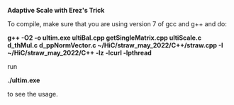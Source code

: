 **Adaptive Scale with Erez's Trick**

To compile, make sure that you are using version 7 of gcc and g++ and do:

**g++ -O2 -o ultim.exe ultiBal.cpp getSingleMatrix.cpp ultiScale.c d_thMul.c d_ppNormVector.c ~/HiC/straw_may_2022/C++/straw.cpp -I ~/HiC/straw_may_2022/C++ -lz -lcurl -lpthread**

run

**./ultim.exe**

to see the usage.
